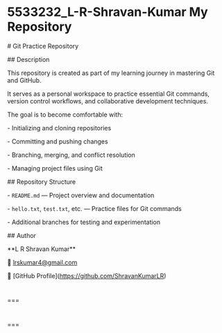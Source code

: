 5533232\_L-R-Shravan-Kumar
My Repository
===

\# Git Practice Repository



\## Description



This repository is created as part of my learning journey in mastering Git and GitHub.  

It serves as a personal workspace to practice essential Git commands, version control workflows, and collaborative development techniques.



The goal is to become comfortable with:

\- Initializing and cloning repositories

\- Committing and pushing changes

\- Branching, merging, and conflict resolution

\- Managing project files using Git



\## Repository Structure



\- `README.md` — Project overview and documentation

\- `hello.txt`, `test.txt`, etc. — Practice files for Git commands

\- Additional branches for testing and experimentation



\## Author



\*\*L R Shravan Kumar\*\*  

📧 lrskumar4@gmail.com  

🔗 \[GitHub Profile](https://github.com/ShravanKumarLR)

# 



===

# 

# 

# 

# 



===

# 





